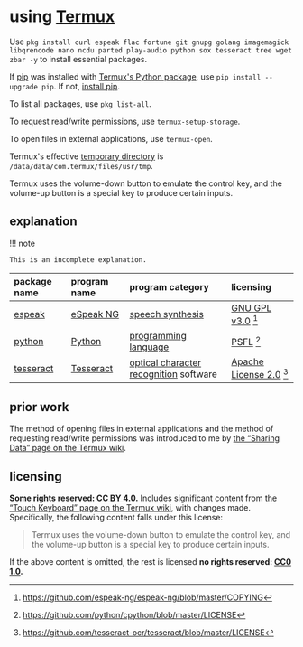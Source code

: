 # using [Termux]

Use `pkg install curl espeak flac fortune git gnupg golang imagemagick libqrencode nano ncdu parted play-audio python sox tesseract tree wget zbar -y` to install essential packages.

If [pip](https://pip.pypa.io/en/stable/) was installed with [Termux's Python package](https://github.com/termux/termux-packages/tree/master/packages/python), use `pip install --upgrade pip`. If not, [install pip](instpip.md).

To list all packages, use `pkg list-all`.

To request read/write permissions, use `termux-setup-storage`.

To open files in external applications, use `termux-open`.

Termux's effective [temporary directory](https://en.wikipedia.org/wiki/Temporary_folder) is `/data/data/com.termux/files/usr/tmp`.

Termux uses the volume-down button to emulate the control key, and the volume-up button is a special key to produce certain inputs.

## explanation

!!! note
    
    This is an incomplete explanation.

| package name | program name | program category                         | licensing
|:-------------|:-------------|:-----------------------------------------|:-
| [espeak]     | [eSpeak NG]  | [speech synthesis]                       | [GNU GPL v3.0] [^usgTrmx2]
| [python]     | [Python]     | [programming language]                   | [PSFL] [^usgTrmx3]
| [tesseract]  | [Tesseract]  | [optical character recognition] software | [Apache License 2.0] [^usgTrmx1]

[Apache License 2.0]: https://choosealicense.com/licenses/apache-2.0/
[GNU GPL v3.0]: https://choosealicense.com/licenses/gpl-3.0/
[PSFL]: https://docs.python.org/3/license.html
[Tesseract]: https://github.com/tesseract-ocr/tesseract
[eSpeak NG]: https://github.com/espeak-ng/espeak-ng
[espeak]: https://github.com/termux/termux-packages/tree/master/packages/espeak
[optical character recognition]: https://en.wikipedia.org/wiki/Optical_character_recognition
[programming language]: https://en.wikipedia.org/wiki/Programming_language
[python]: https://github.com/termux/termux-packages/tree/master/packages/python
[Python]: https://github.com/python/cpython
[speech synthesis]: https://en.wikipedia.org/wiki/Speech_synthesis
[tesseract]: https://github.com/termux/termux-packages/tree/master/packages/tesseract

## prior work
The method of opening files in external applications and the method of requesting read/write permissions was introduced to me by [the “Sharing Data” page on the Termux wiki](https://wiki.termux.com/wiki/Sharing_Data).

## licensing
**Some rights reserved: [CC BY 4.0](https://creativecommons.org/licenses/by/4.0/).** Includes significant content from [the “Touch Keyboard” page on the Termux wiki](https://wiki.termux.com/wiki/Touch_Keyboard), with changes made. Specifically, the following content falls under this license:

> Termux uses the volume-down button to emulate the control key, and the volume-up button is a special key to produce certain inputs.

If the above content is omitted, the rest is licensed **no rights reserved: [CC0 1.0](https://creativecommons.org/publicdomain/zero/1.0/).**

[Termux]: https://termux.com/
[^usgTrmx1]: <https://github.com/tesseract-ocr/tesseract/blob/master/LICENSE>
[^usgTrmx2]: <https://github.com/espeak-ng/espeak-ng/blob/master/COPYING>
[^usgTrmx3]: <https://github.com/python/cpython/blob/master/LICENSE>
